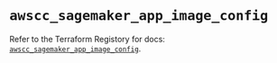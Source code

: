 # `awscc_sagemaker_app_image_config`

Refer to the Terraform Registory for docs: [`awscc_sagemaker_app_image_config`](https://registry.terraform.io/providers/hashicorp/awscc/0.70.0/docs/resources/sagemaker_app_image_config).
